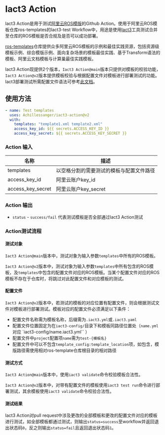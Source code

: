 # Iact3 Action

Iact3 Action是用于测试[阿里云ROS模版](https://help.aliyun.com/document_detail/370710.html)的Github Action。使用于阿里云ROS模板仓库ros-templates的Iact3-test Workflow中，用途是使用[Iact3](https://github.com/aliyun/alibabacloud-ros-tool-iact3)工具测试合并至仓库的ROS模板是否合规及是否可以成功部署。

[ros-templates](https://github.com/aliyun/ros-templates)仓库提供众多阿里云ROS模板的示例和最佳实践资源，包括资源级模板示例、综合模版示例、面向复杂场景的模板最佳实践、基于Transform语法的模板、阿里云文档模板与计算巢最佳实践模板。

Iact3 Action现提供2个版本，`Iact3 Action@main`版本只提供对模板的校验功能，`Iact3 Action@v2`版本提供模板校验与根据配置文件对模板进行部署测试的功能。Iact3部署测试所需配置文件语法可参考[此文档](https://aliyun.github.io/alibabacloud-ros-tool-iact3/#/config)。

## 使用方法
```yaml
- name: Test templates
  uses: Achillessanger/iact3-action@v2
  with:
    templates: "template1.xml template2.xml"
    access_key_id: ${{ secrets.ACCESS_KEY_ID }}
    access_key_secret: ${{ secrets.ACCESS_KEY_SECRET }}
```
### Action 输入
| 名称  | 描述                    |
|-----|-----------------------|
| templates | 以空格分割的需要测试的模板与配置文件路径  |
| access_key_id | 阿里云账户key_id           |
| access_key_secret | 阿里云账户key_secret       |

### Action 输出
* `status` - `success/fail` 代表测试模板是否全部通过Iact3 Action测试

### Action测试流程
#### 测试对象
`Iact3 Action@main`版本中，测试对象为输入参数`templates`中所有的ROS模板。

`Iact3 Action@v2`版本中，测试对象为输入参数`templates`中所有包含的ROS模板，及`templates`中包含的配置文件对应的ROS模板。当某个配置文件对应的ROS模板不存在于仓库时，将跳过对此配置文件和对应模板的测试。

#### 配置文件
`Iact3 Action@v2`版本中，若测试的模板的对应位置有配置文件，则会根据测试文件对模板进行部署测试。模板对应的配置文件必须满足以下条件：
* 配置文件名称需为模板名称，后缀需为`.iact3.yml`或`.iact3.yaml`
* 配置文件位置固定为在`iact3-config/`目录下和模板同路径位置处（`name.yml` 对应 `iact3-config/name.iact3.yml`` ）
* 配置文件中`project`配置项`name`需为`test-{模板名}`
* 配置文件中可以不包含`template_config:template_location`项，如包含，模版路径需使用相对ros-template仓库根目录的相对路径

#### 测试方式
`Iact3 Action@main`版本中，使用`iact3 validate`命令校验模板合法性。

`Iact3 Action@v2`版本中，对带有配置文件的模板使用`iact3 test run`命令进行部署测试，其余模板使用`iact3 validate`命令校验合法性。

#### 测试结果
Iact3 Action对pull request中涉及更改的全部模板和更改的配置文件对应的模板进行测试，如全部模板都通过测试，则输出`status=success`至workflow并返回退出状态码`0`，反之则输出`status=fail`且返回退出状态码`1`。
